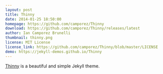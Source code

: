 ```yaml
---
layout: post
title: Thinny
date: 2014-01-25 18:50:00
homepage: https://github.com/camporez/Thinny
download: https://github.com/camporez/Thinny/releases/latest
author: Ian Camporez Brunelli
thumbnail: thinny.png
license: MIT License
license_link: https://github.com/camporez/Thinny/blob/master/LICENSE
demo: https://jekyll-demos.github.io/Thinny
---
```


[Thinny](https://github.com/camporez/Thinny) is a beautiful and simple
Jekyll theme.
